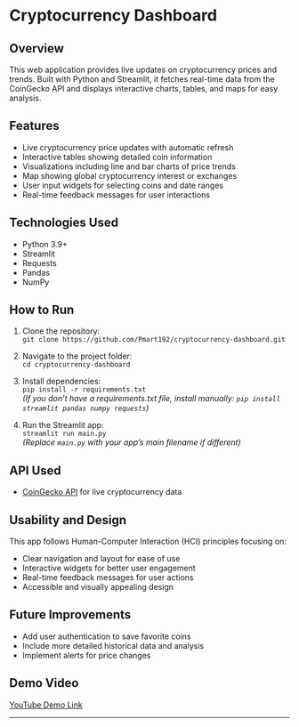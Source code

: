 # Cryptocurrency Dashboard

## Overview

This web application provides live updates on cryptocurrency prices and trends. Built with Python and Streamlit, it fetches real-time data from the CoinGecko API and displays interactive charts, tables, and maps for easy analysis.

## Features

- Live cryptocurrency price updates with automatic refresh
- Interactive tables showing detailed coin information
- Visualizations including line and bar charts of price trends
- Map showing global cryptocurrency interest or exchanges
- User input widgets for selecting coins and date ranges
- Real-time feedback messages for user interactions

## Technologies Used

- Python 3.9+
- Streamlit
- Requests
- Pandas
- NumPy

## How to Run

1. Clone the repository:  
   `git clone https://github.com/Pmart192/cryptocurrency-dashboard.git`

2. Navigate to the project folder:  
   `cd cryptocurrency-dashboard`

3. Install dependencies:  
   `pip install -r requirements.txt`  
   *(If you don’t have a requirements.txt file, install manually: `pip install streamlit pandas numpy requests`)*

4. Run the Streamlit app:  
   `streamlit run main.py`  
   *(Replace `main.py` with your app’s main filename if different)*

## API Used

- [CoinGecko API](https://www.coingecko.com/en/api) for live cryptocurrency data

## Usability and Design

This app follows Human-Computer Interaction (HCI) principles focusing on:

- Clear navigation and layout for ease of use
- Interactive widgets for better user engagement
- Real-time feedback messages for user actions
- Accessible and visually appealing design

## Future Improvements

- Add user authentication to save favorite coins
- Include more detailed historical data and analysis
- Implement alerts for price changes

## Demo Video

[YouTube Demo Link](YOUR_YOUTUBE_LINK_HERE)

---

